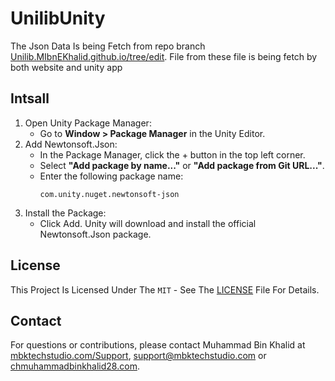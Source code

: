 # UnilibUnity

The Json Data Is being Fetch from repo branch [Unilib.MIbnEKhalid.github.io/tree/edit](https://github.com/MIbnEKhalid/Unilib.MIbnEKhalid.github.io/tree/edit). File from these file is being fetch by both website and unity app


## Intsall
1. Open Unity Package Manager:
   - Go to **Window > Package Manager** in the Unity Editor.
2. Add Newtonsoft.Json:
   - In the Package Manager, click the + button in the top left corner.
   - Select **"Add package by name..."** or **"Add package from Git URL..."**.
   - Enter the following package name:
        ```
        com.unity.nuget.newtonsoft-json
        ```
3. Install the Package:
   - Click Add. Unity will download and install the official Newtonsoft.Json package.




## License

This Project Is Licensed Under The `MIT` - See The [LICENSE](LICENSE) File For Details.

## Contact

For questions or contributions, please contact Muhammad Bin Khalid at [mbktechstudio.com/Support](https://mbktechstudio.com/Support/?Project=UnilibUnity), [support@mbktechstudio.com](mailto:support@mbktechstudio.com) or [chmuhammadbinkhalid28.com](mailto:chmuhammadbinkhalid28.com).
